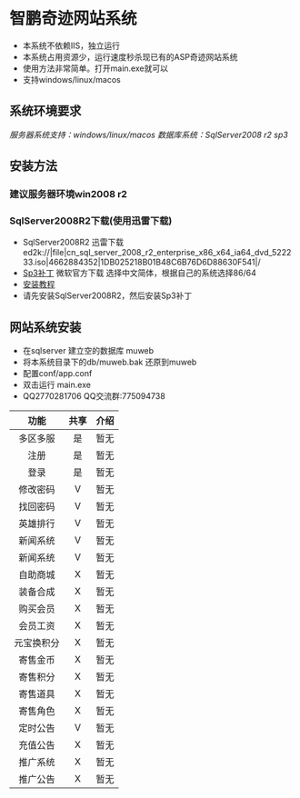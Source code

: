 # 智鹏奇迹网站系统
+ 本系统不依赖IIS，独立运行
+ 本系统占用资源少，运行速度秒杀现已有的ASP奇迹网站系统
+ 使用方法非常简单。打开main.exe就可以
+ 支持windows/linux/macos
## 系统环境要求
*服务器系统支持：windows/linux/macos*
*数据库系统：SqlServer2008 r2 sp3*
## 安装方法
### 建议服务器环境win2008 r2
### SqlServer2008R2下载(使用迅雷下载)
+ SqlServer2008R2 迅雷下载 ed2k://|file|cn_sql_server_2008_r2_enterprise_x86_x64_ia64_dvd_522233.iso|4662884352|1DB025218B01B48C6B76D6D88630F541|/
+ [Sp3补丁](https://www.microsoft.com/en-us/download/details.aspx?id=44271) 微软官方下载 选择中文简体，根据自己的系统选择86/64
+ [安装教程](https://jingyan.baidu.com/article/b0b63dbfe324fd4a4930705a.html)
+ 请先安装SqlServer2008R2，然后安装Sp3补丁
## 网站系统安装
+ 在sqlserver 建立空的数据库 muweb
+ 将本系统目录下的db/muweb.bak 还原到muweb
+ 配置conf/app.conf
+ 双击运行 main.exe
+ QQ2770281706 QQ交流群:775094738

| 功能 | 共享 | 介绍 | 
| :------: | :------: | :------: |
| 多区多服 | 是 | 暂无 |
| 注册 | 是 | 暂无 |
| 登录 | 是 | 暂无 |
| 修改密码 | V | 暂无 |
| 找回密码 | V | 暂无 |
| 英雄排行 | V | 暂无 |
| 新闻系统 | V | 暂无 |
| 新闻系统 | V | 暂无 |
| 自助商城 | X | 暂无 |
| 装备合成 | X | 暂无 |
| 购买会员 | X | 暂无 |
| 会员工资 | X | 暂无 |
| 元宝换积分 | X | 暂无 |
| 寄售金币 | X | 暂无 |
| 寄售积分 | X | 暂无 |
| 寄售道具 | X | 暂无 |
| 寄售角色 | X | 暂无 |
| 定时公告 | V | 暂无 |
| 充值公告 | X | 暂无 |
| 推广系统 | X | 暂无 |
| 推广公告 | X | 暂无 |


